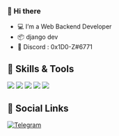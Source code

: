 ### 👋 Hi there

- 💻 I’m a Web Backend Developer
- 📦 django dev
- 🧬 Discord : 0x1D0-Z#6771

## 🔧 Skills & Tools

![](https://img.shields.io/badge/OS-Linux-informational?style=flat&logo=linux&logoColor=white&color=99e836)
![](https://img.shields.io/badge/Editor-VS_Code-informational?style=flat&logo=visual-studio-code&logoColor=white&color=99e836)
![](https://img.shields.io/badge/Code-Python-informational?style=flat&logo=python&logoColor=white&color=99e836)
![](https://img.shields.io/badge/Shell-Bash%20/%20ZSH-informational?style=flat&logo=gnu-bash&logoColor=white&color=99e836)
![](https://img.shields.io/badge/Shell-PowerShell-informational?style=flat&logo=powershell&logoColor=white&color=99e836)

## 📲 Social Links

[![Telegram](https://img.shields.io/badge/-Telegram-000000?style=flat&logo=Telegram&logoColor=0088cc)](https://t.me/S_tartarus)
